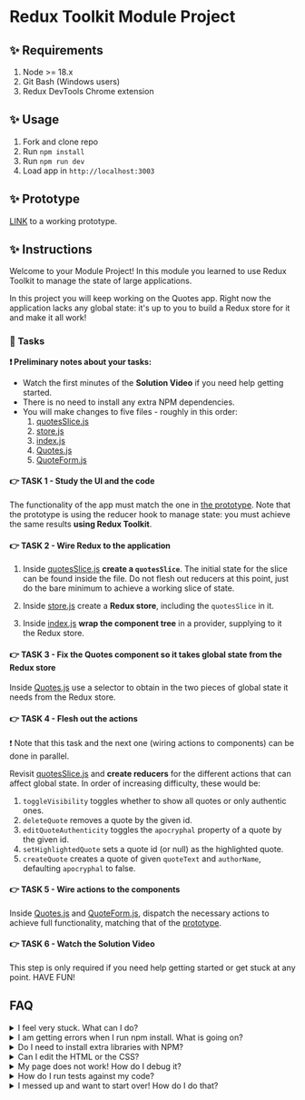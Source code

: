 # Redux Toolkit Module Project

## ✨ Requirements

1. Node >= 18.x
2. Git Bash (Windows users)
3. Redux DevTools Chrome extension

## ✨ Usage

1. Fork and clone repo
2. Run `npm install`
3. Run `npm run dev`
4. Load app in `http://localhost:3003`

## ✨ Prototype

[LINK](https://bloominstituteoftechnology.github.io/W_S10_M1_Project/) to a working prototype.

## ✨ Instructions

Welcome to your Module Project! In this module you learned to use Redux Toolkit to manage the state of large applications.

In this project you will keep working on the Quotes app. Right now the application lacks any global state: it's up to you to build a Redux store for it and make it all work!

### 🥷 Tasks

**❗ Preliminary notes about your tasks:**

- Watch the first minutes of the **Solution Video** if you need help getting started.
- There is no need to install any extra NPM dependencies.
- You will make changes to five files - roughly in this order:
  1. [quotesSlice.js](./frontend/state/quotesSlice.js)
  2. [store.js](./frontend/state/store.js)
  3. [index.js](./frontend/index.js)
  4. [Quotes.js](./frontend/components/Quotes.js)
  5. [QuoteForm.js](./frontend/components/QuoteForm.js)

#### 👉 TASK 1 - Study the UI and the code

The functionality of the app must match the one in [the prototype](https://bloominstituteoftechnology.github.io/W_S10_M1_Project/). Note that the prototype is using the reducer hook to manage state: you must achieve the same results **using Redux Toolkit**.

#### 👉 TASK 2 - Wire Redux to the application

1. Inside [quotesSlice.js](./frontend/state/quotesSlice.js) **create a `quotesSlice`**. The initial state for the slice can be found inside the file. Do not flesh out reducers at this point, just do the bare minimum to achieve a working slice of state.

2. Inside [store.js](./frontend/state/quotesSlice.js) create a **Redux store**, including the `quotesSlice` in it.

3. Inside [index.js](./frontend/index.js) **wrap the component tree** in a provider, supplying to it the Redux store.

#### 👉 TASK 3 - Fix the Quotes component so it takes global state from the Redux store

Inside [Quotes.js](./frontend/components/Quotes.js) use a selector to obtain in the two pieces of global state it needs from the Redux store.

#### 👉 TASK 4 - Flesh out the actions

❗ Note that this task and the next one (wiring actions to components) can be done in parallel.

Revisit [quotesSlice.js](./frontend/state/quotesSlice.js) and **create reducers** for the different actions that can affect global state. In order of increasing difficulty, these would be:

1. `toggleVisibility` toggles whether to show all quotes or only authentic ones.
2. `deleteQuote` removes a quote by the given id.
3. `editQuoteAuthenticity` toggles the `apocryphal` property of a quote by the given id.
4. `setHighlightedQuote` sets a quote id (or null) as the highlighted quote.
5. `createQuote` creates a quote of given `quoteText` and `authorName`, defaulting `apocryphal` to false.

#### 👉 TASK 5 - Wire actions to the components

Inside [Quotes.js](./frontend/components/Quotes.js) and [QuoteForm.js](./frontend/components/QuoteForm.js), dispatch the necessary actions to achieve full functionality, matching that of the [prototype](https://bloominstituteoftechnology.github.io/W_S10_M1_Project/).

#### 👉 TASK 6 - Watch the Solution Video

This step is only required if you need help getting started or get stuck at any point. HAVE FUN!

## FAQ

<details>
  <summary>I feel very stuck. What can I do?</summary>

Redo the Guided Project for the module, or check out the Solution Video for this project. In these recordings, an industry expert walks you through their thinking in detail, while they solve the tasks.

</details>

<details>
  <summary>I am getting errors when I run npm install. What is going on?</summary>

This project requires Node >= V18 correctly installed in order to work. Sometimes Node can be misconfigured. Try deleting `node_modules` and running `npm install`. If this fails, try deleting both `node_modules` and `package-lock.json` before reinstalling. If all fails, please request support!

</details>

<details>
  <summary>Do I need to install extra libraries with NPM?</summary>

No. Everything you need should be installed already.

</details>

<details>
  <summary>Can I edit the HTML or the CSS?</summary>

You can edit the CSS of the project to give it a personal touch so you can add it to your portfolio, but only after you've finished your tasks!

</details>

<details>
  <summary>My page does not work! How do I debug it?</summary>

Remember to use console.logs and breakpoints to troubleshoot your code. Do not panic if you see errors in the console, just read them carefully looking for clues. Also keep an eye on the Redux DevTools.

</details>

<details>
  <summary>How do I run tests against my code?</summary>

There are no automatic tests in this project. Feel free to write some, though! All necessary libraries are installed.

</details>

<details>
  <summary>I messed up and want to start over! How do I do that?</summary>

Do NOT delete your repository from GitHub! Instead, commit frequently as you work. This in practice creates restore points. If you find yourself in a mess, use git reset --hard to simply discard all changes to your code since your last commit. If you are dead-set on restarting the challenge from scratch, you can do this with Git as well. Research how to reset --hard to a specific commit.

</details>

